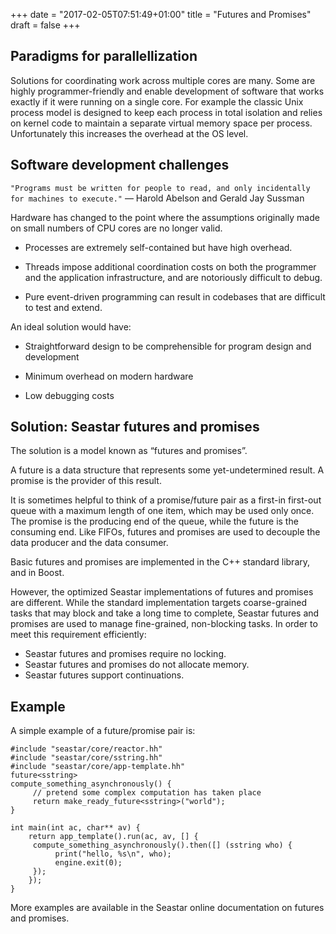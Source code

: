 +++
date = "2017-02-05T07:51:49+01:00"
title = "Futures and Promises"
draft = false
+++
## Paradigms for parallellization
Solutions for coordinating work across multiple cores are many. Some are highly programmer-friendly and enable development of software that works exactly if it were running on a single core. For example the classic Unix process model is designed to keep each process in total isolation and relies on kernel code to maintain a separate virtual memory space per process. Unfortunately this increases the overhead at the OS level.

## Software development challenges


```"Programs must be written for people to read, and only incidentally for machines to execute."```
— Harold Abelson and Gerald Jay Sussman

Hardware has changed to the point where the assumptions originally made on small numbers of CPU cores are no longer valid.

* Processes are extremely self-contained but have high overhead.

* Threads impose additional coordination costs on both the programmer and the application infrastructure, and are notoriously difficult to debug.

* Pure event-driven programming can result in codebases that are difficult to test and extend.

An ideal solution would have:

* Straightforward design to be comprehensible for program design and development

* Minimum overhead on modern hardware

* Low debugging costs

## Solution: Seastar futures and promises
The solution is a model known as “futures and promises”.

A future is a data structure that represents some yet-undetermined result. A promise is the provider of this result.

It is sometimes helpful to think of a promise/future pair as a first-in first-out queue with a maximum length of one item, which may be used only once. The promise is the producing end of the queue, while the future is the consuming end. Like FIFOs, futures and promises are used to decouple the data producer and the data consumer.

Basic futures and promises are implemented in the C++ standard library, and in Boost.

However, the optimized Seastar implementations of futures and promises are different. While the standard implementation targets coarse-grained tasks that may block and take a long time to complete, Seastar futures and promises are used to manage fine-grained, non-blocking tasks. In order to meet this requirement efficiently:

* Seastar futures and promises require no locking.
* Seastar futures and promises do not allocate memory.
* Seastar futures support continuations.

## Example
A simple example of a future/promise pair is:
```
#include "seastar/core/reactor.hh"
#include "seastar/core/sstring.hh"
#include "seastar/core/app-template.hh"
future<sstring>
compute_something_asynchronously() {
     // pretend some complex computation has taken place
     return make_ready_future<sstring>("world");
}

int main(int ac, char** av) {
    return app_template().run(ac, av, [] {
	 compute_something_asynchronously().then([] (sstring who) {
	      print("hello, %s\n", who);
	      engine.exit(0);
	 });
    });
}
```
More examples are available in the Seastar online documentation on futures and promises.